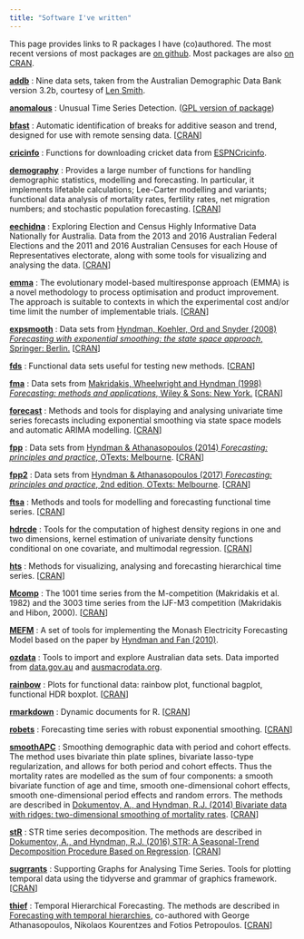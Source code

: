 ```yaml
---
title: "Software I've written"
---
```


This page provides links to R packages I have (co)authored. The most recent versions of most packages are [on github](https://github.com/robjhyndman/). Most packages are also [on CRAN](http://cran.rstudio.com).


[**addb**](http://pkg.robjhyndman.com/addb/)
:  Nine data sets, taken from the Australian Demographic Data Bank version 3.2b, courtesy of [Len Smith](mailto:leonard.smith@anu.edu.au).

[**anomalous**](https://github.com/robjhyndman/anomalous-acm)
: Unusual Time Series Detection. ([GPL version of package](https://github.com/robjhyndman/anomalous))

[**bfast**](https://github.com/verbe039/bfast)
: Automatic identification of breaks for additive season and trend, designed for use with remote sensing data. [[CRAN](https://CRAN.R-project.org/package=bfast)]

[**cricinfo**](https://github.com/ropenscilabs/cricinfo)
: Functions for downloading cricket data from [ESPNCricinfo](http://stats.espncricinfo.com/ci/engine/stats/index.html).

[**demography**](https://github.com/robjhyndman/demography)
: Provides a large number of functions for handling demographic statistics, modelling and forecasting. In particular, it implements lifetable calculations; Lee-Carter modelling and variants; functional data analysis of mortality rates, fertility rates, net migration numbers; and stochastic population forecasting. [[CRAN](https://CRAN.R-project.org/package=demography)]

[**eechidna**](https://github.com/ropenscilabs/eechidna)
: Exploring Election and Census Highly Informative Data Nationally for Australia. Data from the 2013 and 2016 Australian Federal Elections and the 2011 and 2016 Australian Censuses for each House of Representatives electorate, along with some tools for visualizing and analysing the data. [[CRAN](https://CRAN.R-project.org/package=eechidna)]

[**emma**](https://CRAN.R-project.org/package=emma/)
: The evolutionary model-based multiresponse approach (EMMA) is a novel methodology to process optimisation and product improvement. The approach is suitable to contexts in which the experimental cost and/or time limit the number of implementable trials. [[CRAN](https://CRAN.R-project.org/package=emma)]

[**expsmooth**](http://pkg.robjhyndman.com/expsmooth/)
: Data sets from [Hyndman, Koehler, Ord and Snyder (2008) *Forecasting with exponential smoothing: the state space approach*, Springer: Berlin.](http://www.exponentialsmoothing.net/) [[CRAN](https://CRAN.R-project.org/package=expsmooth)]

[**fds**](https://CRAN.R-project.org/package=fds)
: Functional data sets useful for testing new methods. [[CRAN](https://CRAN.R-project.org/package=fds)]

[**fma**](http://pkg.robjhyndman.com/fma/)
: Data sets from [Makridakis, Wheelwright and Hyndman (1998) *Forecasting: methods and applications*, Wiley &amp; Sons: New York.](https://robjhyndman.com/forecasting/) [[CRAN](https://CRAN.R-project.org/package=fma)]

[**forecast**](http://pkg.robjhyndman.com/forecast/)
: Methods and tools for displaying and analysing univariate time series forecasts including exponential smoothing via state space models and automatic ARIMA modelling. [[CRAN](https://CRAN.R-project.org/package=forecast)]

[**fpp**](https://CRAN.R-project.org/package=fpp)
: Data sets from [Hyndman & Athanasopoulos (2014) *Forecasting: principles and practice*, OTexts: Melbourne](http://www.otexts.org/fpp). [[CRAN](https://CRAN.R-project.org/package=fpp)]

[**fpp2**](https://github.com/robjhyndman/fpp/)
: Data sets from [Hyndman & Athanasopoulos (2017) *Forecasting: principles and practice*, 2nd edition, OTexts: Melbourne](http://www.otexts.org/fpp2). [[CRAN](https://CRAN.R-project.org/package=fpp2)]

[**ftsa**](https://CRAN.R-project.org/package=ftsa)
: Methods and tools for modelling and forecasting functional time series. [[CRAN](https://CRAN.R-project.org/package=ftsa)]

[**hdrcde**](http://pkg.robjhyndman.com/hdrcde/)
: Tools for the computation of highest density regions in one and two dimensions, kernel estimation of univariate density functions conditional on one covariate, and multimodal regression. [[CRAN](https://CRAN.R-project.org/package=hdrcde)]

[**hts**](http://pkg.earo.me/hts/)
: Methods for visualizing, analysing and forecasting hierarchical time series. [[CRAN](https://CRAN.R-project.org/package=hts)]

[**Mcomp**](http://pkg.robjhyndman.com/Mcomp)
: The 1001 time series from the M-competition (Makridakis et al. 1982) and the 3003 time series from the IJF-M3 competition (Makridakis and Hibon, 2000). [[CRAN](https://CRAN.R-project.org/package=Mcomp)]

[**MEFM**](https://github.com/robjhyndman/mefm-package)
: A set of tools for implementing the Monash Electricity Forecasting Model based on the paper by [Hyndman and Fan (2010)](https://robjhyndman.com/publications/peak-electricity-demand/).

[**ozdata**](https://github.com/AU-BURGr/ozdata)
: Tools to import and explore Australian data sets. Data imported from [data.gov.au](https://data.gov.au) and [ausmacrodata.org](http://ausmacrodata.org).

[**rainbow**](https://CRAN.R-project.org/package=rainbow)
: Plots for functional data: rainbow plot, functional bagplot, functional HDR boxplot. [[CRAN](https://CRAN.R-project.org/package=rainbow)]

[**rmarkdown**](https://CRAN.R-project.org/package=rmarkdown)
: Dynamic documents for R. [[CRAN](https://CRAN.R-project.org/package=rmarkdown)]

[**robets**](https://CRAN.R-project.org/package=robets)
: Forecasting time series with robust exponential smoothing. [[CRAN](https://CRAN.R-project.org/package=robets)]

[**smoothAPC**](https://CRAN.R-project.org/package=smoothAPC)
: Smoothing demographic data with period and cohort effects. The method uses bivariate thin plate splines, bivariate lasso-type regularization, and allows for both period and cohort effects. Thus the mortality rates are modelled as the sum of four components: a smooth bivariate function of age and time, smooth one-dimensional cohort effects, smooth one-dimensional period effects and random errors. The methods are described in [Dokumentov, A., and Hyndman, R.J. (2014) Bivariate data with ridges: two-dimensional smoothing of mortality rates](https://robjhyndman.com/publications/mortality-smoothing/). [[CRAN](https://CRAN.R-project.org/package=smoothAPC)]

[**stR**](https://CRAN.R-project.org/package=stR)
: STR time series decomposition. The methods are described in [Dokumentov, A., and Hyndman, R.J. (2016) STR: A Seasonal-Trend Decomposition Procedure Based on Regression](https://robjhyndman.com/publications/str/). [[CRAN](https://CRAN.R-project.org/package=stR)]

[**sugrrants**](http://pkg.earo.me/sugrrants/)
: Supporting Graphs for Analysing Time Series. Tools for plotting temporal data using  the tidyverse and grammar of graphics framework. [[CRAN](https://CRAN.R-project.org/package=sugrrants)]

[**thief**](http://pkg.robjhyndman.com/thief/)
: Temporal Hierarchical Forecasting. The methods are described in [Forecasting with temporal hierarchies](https://robjhyndman.com/publications/temporal-hierarchies/), co-authored with George Athanasopoulos, Nikolaos Kourentzes and Fotios Petropoulos. [[CRAN](https://CRAN.R-project.org/package=thief)]



